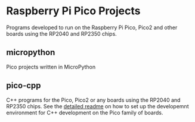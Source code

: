 # Raspberry Pi Pico Projects

Programs developed to run on the Raspberry Pi Pico, Pico2 and other boards using the RP2040 and RP2350 chips.

## micropython

Pico projects written in MicroPython

## pico-cpp

C++ programs for the Pico, Pico2 or any boards using the RP2040 and RP2350 chips. See the [detailed readme](./pico-cpp/README.md) on how to set up the developemnt environment for C++ development on the Pico family of boards.
